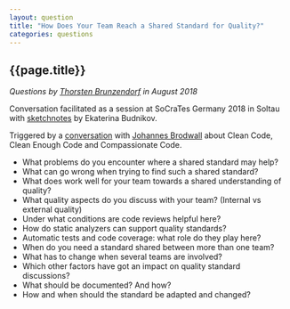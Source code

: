 ```yaml
---
layout: question
title: "How Does Your Team Reach a Shared Standard for Quality?"
categories: questions
---
```


<h2>{{page.title}}</h2>

<p><em>Questions by <a href="https://twitter.com/thbrunzendorf">Thorsten Brunzendorf</a> in August 2018</em></p>

<p>Conversation facilitated as a session at SoCraTes Germany 2018 in Soltau with <a href="https://twitter.com/thbrunzendorf/status/1032965114222260224">sketchnotes</a> by Ekaterina Budnikov.</p>
<p>Triggered by a <a href="https://twitter.com/thbrunzendorf/status/1011145060094750721">conversation</a> with <a href="https://twitter.com/jhannes">Johannes Brodwall</a> about Clean Code, Clean Enough Code and Compassionate Code.</p>

<ul>
<li>What problems do you encounter where a shared standard may help?</li>
<li>What can go wrong when trying to find such a shared standard?</li>
<li>What does work well for your team towards a shared understanding of quality?</li>
<li>What quality aspects do you discuss with your team? (Internal vs external quality)</li>
<li>Under what conditions are code reviews helpful here?</li>
<li>How do static analyzers can support quality standards?</li>
<li>Automatic tests and code coverage: what role do they play here?</li>
<li>When do you need a standard shared between more than one team?</li>
<li>What has to change when several teams are involved?</li>
<li>Which other factors have got an impact on quality standard discussions? </li>
<li>What should be documented? And how?</li>
<li>How and when should the standard be adapted and changed?</li>
</ul>
